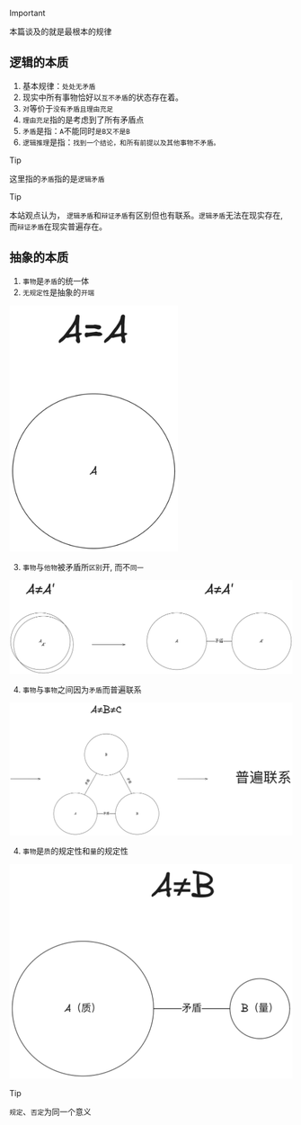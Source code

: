 > [!IMPORTANT]
> 本篇谈及的就是最根本的规律

## 逻辑的本质

1. 基本规律：`处处无矛盾`
2. 现实中所有事物恰好以`互不矛盾`的状态存在着。
3. `对`等价于`没有矛盾且理由充足`
4. `理由充足`指的是考虑到了所有矛盾点
5. `矛盾`是指：`A`不能同时`是B又不是B`
6. `逻辑推理`是指：`找到一个结论，和所有前提以及其他事物不矛盾。`

> [!TIP]
> 这里指的`矛盾`指的是`逻辑矛盾`

> [!TIP]
> 本站观点认为， `逻辑矛盾`和`辩证矛盾`有区别但也有联系。`逻辑矛盾`无法在现实存在, 而`辩证矛盾`在现实普遍存在。

## 抽象的本质

1. `事物`是`矛盾`的统一体
2. `无规定性`是抽象的`开端`

<img src="../images/aea.png" width="300">

3. `事物`与`他物`被矛盾所`区别`开, 而不`同一`

<img src="../images/anea.png" width="900">

4. `事物`与`事物`之间因为`矛盾`而普遍联系

<img src="../images/anebnec.png" width="900">

4. `事物`是`质`的规定性和`量`的规定性

<img src="../images/abigbsmall.png" width="900">

> [!TIP]
> `规定`、`否定`为同一个意义
